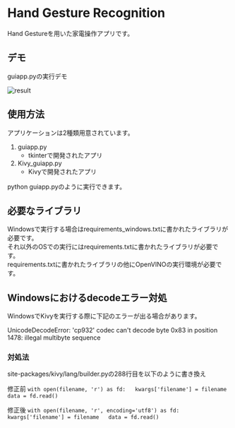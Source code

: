 # Hand Gesture Recognition
Hand Gestureを用いた家電操作アプリです。

## デモ
guiapp.pyの実行デモ

![result](https://github.com/appleyuta/Hand-Gesture-Recognition/blob/main/demo.gif)

## 使用方法
アプリケーションは2種類用意されています。
1. guiapp.py
   - tkinterで開発されたアプリ
2. Kivy_guiapp.py
   - Kivyで開発されたアプリ

python guiapp.pyのように実行できます。

## 必要なライブラリ
Windowsで実行する場合はrequirements_windows.txtに書かれたライブラリが必要です。  
それ以外のOSでの実行にはrequirements.txtに書かれたライブラリが必要です。  
requirements.txtに書かれたライブラリの他にOpenVINOの実行環境が必要です。

## Windowsにおけるdecodeエラー対処
WindowsでKivyを実行する際に下記のエラーが出る場合があります。

UnicodeDecodeError: 'cp932' codec can't decode byte 0x83 in position 1478: illegal multibyte sequence

### 対処法
site-packages/kivy/lang/builder.pyの288行目を以下のように書き換え

修正前
`with open(filename, 'r') as fd:  
    kwargs['filename'] = filename  
    data = fd.read()`

修正後
`with open(filename, 'r', encoding='utf8') as fd:  
    kwargs['filename'] = filename  
    data = fd.read()`